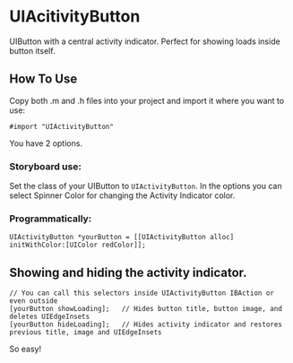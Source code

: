 # UIAcitivityButton
UIButton with a central activity indicator. Perfect for showing loads inside button itself.

## How To Use
Copy both .m and .h files into your project and import it where you want to use:

    #import "UIActivityButton"
    
You have 2 options.

### Storyboard use:
Set the class of your UIButton to `UIActivityButton`. In the options you can select Spinner Color for changing the Activity Indicator color.

### Programmatically:

    UIActivityButton *yourButton = [[UIActivityButton alloc] initWithColor:[UIColor redColor]];

## Showing and hiding the activity indicator.

    // You can call this selectors inside UIActivityButton IBAction or even outside
    [yourButton showLoading];   // Hides button title, button image, and deletes UIEdgeInsets
    [yourButton hideLoading];   // Hides activity indicator and restores previous title, image and UIEdgeInsets
    
So easy!
